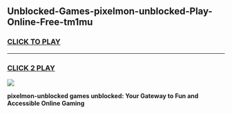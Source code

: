 
## Unblocked-Games-pixelmon-unblocked-Play-Online-Free-tm1mu
<h3>
<a href="https://premium76.site?title=pixelmon-unblocked&ref=26A">CLICK TO PLAY</a></h3>
<hr>

<h3>
<a href="https://premium76.site?title=pixelmon-unblocked&ref=26A">CLICK 2 PLAY</a>
  
</h3>

<a href="https://premium76.site?title=pixelmon-unblocked&ref=26A"><img src="https://clearcache.store/games.png"></a>


**pixelmon-unblocked games unblocked: Your Gateway to Fun and Accessible Online Gaming**
